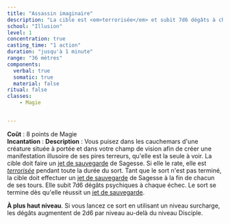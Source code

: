 ```yaml
---
title: "Assassin imaginaire"
description: "La cible est <em>terrorisée</em> et subit 7d6 dégâts à chaque tour."
school: "Illusion"
level: 1
concentration: true
casting_time: "1 action"
duration: "jusqu'à 1 minute"
range: "36 mètres"
components:
  verbal: true
  somatic: true
  material: false
ritual: false
classes:
    - Magie


---
```

**Coût** : 8 points de Magie  
**Incantation** : 
**Description** : Vous puisez dans les cauchemars d'une créature située à portée et dans votre champ de vision afin de créer une manifestation illusoire de ses pires terreurs, qu'elle est la seule à voir. La cible doit faire un [jet de sauvegarde](/utiliser-les-caracteristiques/#jets-de-sauvegarde) de Sagesse. Si elle le rate, elle est [_terrorisée_](/gerer-la-sante-du-personnage/#terrorise) pendant toute la durée du sort. Tant que le sort n'est pas terminé, la cible doit effectuer un [jet de sauvegarde](/utiliser-les-caracteristiques/#jets-de-sauvegarde) de Sagesse à la fin de chacun de ses tours. Elle subit 7d6 dégâts psychiques à chaque échec. Le sort se termine dès qu'elle réussit un [jet de sauvegarde](/utiliser-les-caracteristiques/#jets-de-sauvegarde).

**À plus haut niveau**. Si vous lancez ce sort en utilisant un niveau surcharge, les dégâts augmentent de 2d6 par niveau au-delà du niveau Disciple.
